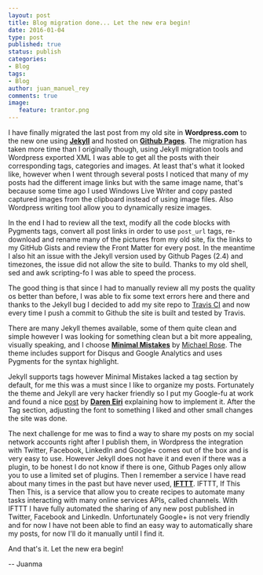 ```yaml
---
layout: post
title: Blog migration done... Let the new era begin!
date: 2016-01-04
type: post
published: true
status: publish
categories:
- Blog
tags:
- Blog
author: juan_manuel_rey
comments: true
image:
   feature: trantor.png
---
```


I have finally migrated the last post from my old site in **Wordpress.com** to the new one using [**Jekyll**](https://jekyllrb.com) and hosted on [**Github Pages**](https://pages.github.com). The migration has taken more time than I originally though, using Jekyll migration tools and Wordpress exported XML I was able to get all the posts with their corresponding tags, categories and images. At least that's what it looked like, however when I went through several posts I noticed that many of my posts had the different image links but with the same image name, that's because some time ago I used Windows Live Writer and copy pasted captured images from the clipboard instead of using image files. Also Wordpress writing tool allow you to dynamically resize images.

In the end I had to review all the text, modify all the code blocks with Pygments tags, convert all post links in order to use `post_url` tags, re-download and rename many of the pictures from my old site, fix the links to my GitHub Gists and review the Front Matter for every post. In the meantime I also hit an issue with the Jekyll version used by Github Pages (2.4) and timezones, the issue did not allow the site to build. Thanks to my old shell, sed and awk scripting-fo I was able to speed the process.

The good thing is that since I had to manually review all my posts the quality os better than before, I was able to fix some text errors here and there and thanks to the Jekyll bug I decided to add my site repo to [Travis CI](https://travis-ci.org) and now every time I push a commit to Github the site is built and tested by Travis.

There are many Jekyll themes available, some of them quite clean and simple however I was looking for something clean but a bit more appealing, visually speaking, and I choose [**Minimal Mistakes**](http://mmistakes.github.io/minimal-mistakes/) by [Michael Rose](http://twitter.com/mmistakes). The theme includes support for Disqus and Google Analytics and uses Pygments for the syntax highlight.

Jekyll supports tags however Minimal Mistakes lacked a tag section by default, for me this was a must since I like to organize my posts. Fortunately the theme and Jekyll are very hacker friendly so I put my Google-fu at work and found a nice [post](http://dareneiri.github.io/Jekyll-Themes-and-Tags/) by [**Daren Eiri**](http://twitter.com/dareneiri) explaining how to implement it. After the Tag section, adjusting the font to something I liked and other small changes the site was done.

The next challenge for me was to find a way to share my posts on my social network accounts right after I publish them, in Wordpress the integration with Twitter, Facebook, LinkedIn and Google+ comes out of the box and is very easy to use. However Jekyll does not have it and even if there was a plugin, to be honest I do not know if there is one, Github Pages only allow you to use a limited set of plugins. Then I remember a service I have read about many times in the past but have never used, [**IFTTT**](http://ifttt.com). IFTTT, If This Then This, is a service that allow you to create recipes to automate many tasks interacting with many online services APIs, called channels. With IFTTT I have fully automated the sharing of any new post published in Twitter, Facebook and LinkedIn. Unfortunately Google+ is not very friendly and for now I have not been able to find an easy way to automatically share my posts, for now I'll do it manually until I find it.

And that's it. Let the new era begin!

-- Juanma
